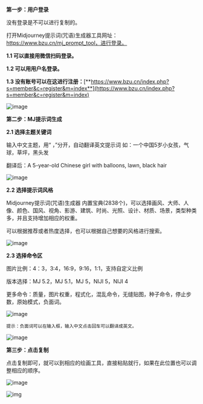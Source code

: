 **第一步：用户登录**

没有登录是不可以进行复制的。

打开Midjourney提示词(咒语)生成器工具网址：https://www.bzu.cn/mj_prompt_tool，进行登录。

**1.1 可以直接用微信扫码登录。**

**1.2 可以用用户名登录。**

**1.3 没有账号可以在这进行注册：**[**https://www.bzu.cn/index.php?s=member&c=register&m=index**](https://www.bzu.cn/index.php?s=member&c=register&m=index)

![image](https://cdn.jsdelivr.net/gh/misu198/Midjourney@main/guge/1691389663b121ab1713349969.png_q900)

**第二步：MJ提示词生成**

**2.1 选择主题关键词**

输入中文主题，用“ ，”分开，自动翻译英文提示词 如：一个中国5岁小女孩，气球，草坪，黑头发

翻译后：A 5-year-old Chinese girl with balloons, lawn, black hair

![image](https://cdn.jsdelivr.net/gh/misu198/Midjourney@main/guge/1691389766ea22ff1713349983.png_q900)

**2.2 选择提示词风格**

Midjourney提示词(咒语)生成器 内置宝典(2838个)，可以选择画风、大师、人像、颜色、国风、视角、影游、建筑、时尚、光照、设计、材质、场景，类型种类多，并且支持增加相应的权重。

可以根据推荐或者热度选择，也可以根据自己想要的风格进行搜索。

![image](https://cdn.jsdelivr.net/gh/misu198/Midjourney@main/guge/1691389870a6b1fe1713349969.png_q900)

**2.3 选择命令区**

图片比例：4：3，3:4，16:9，9:16，1:1，支持自定义比例

版本选择：MJ 5.2，MJ 5.1，MJ 5，NIJI 5，NIJI 4

更多命令：质量，图片权重，程式化，混乱命令，无缝贴图，种子命令，停止步数，原始模式，负面词。

![image](https://cdn.jsdelivr.net/gh/misu198/Midjourney@main/guge/1691389943dc2d961713349969.png_q900)

```
提示：负面词可以在输入框，输入中文点击回车可以翻译成英文。
```

![image](https://cdn.jsdelivr.net/gh/misu198/Midjourney@main/guge/16913900223b018c1713349969.png_q900)

**第三步：点击复制**

点击复制即可，就可以到相应的绘画工具，直接粘贴就行，如果在此位置也可以调整相应的顺序。

![image](https://cdn.jsdelivr.net/gh/misu198/Midjourney@main/guge/169139009419c6571713349997.png_q900)



![img](https://cdn.jsdelivr.net/gh/misu198/Midjourney@main/guge/mjimg1713349999.gif)